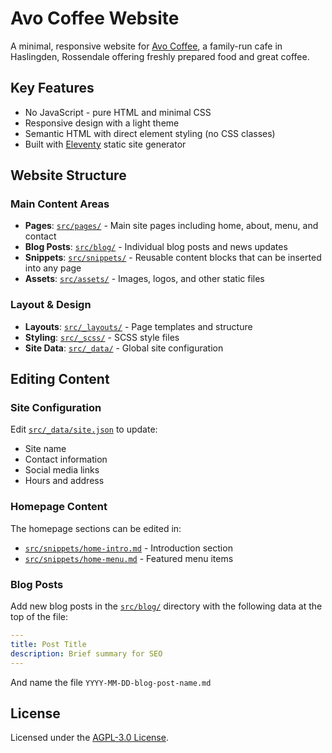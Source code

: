 # Avo Coffee Website

A minimal, responsive website for [Avo Coffee](https://avocoffee.co.uk), a family-run cafe in Haslingden, Rossendale offering freshly prepared food and great coffee.

## Key Features

- No JavaScript - pure HTML and minimal CSS
- Responsive design with a light theme
- Semantic HTML with direct element styling (no CSS classes)
- Built with [Eleventy](https://www.11ty.dev/) static site generator

## Website Structure

### Main Content Areas

- **Pages**: [`src/pages/`](src/pages/) - Main site pages including home, about, menu, and contact
- **Blog Posts**: [`src/blog/`](src/blog/) - Individual blog posts and news updates
- **Snippets**: [`src/snippets/`](src/snippets/) - Reusable content blocks that can be inserted into any page
- **Assets**: [`src/assets/`](src/assets/) - Images, logos, and other static files

### Layout & Design

- **Layouts**: [`src/_layouts/`](src/_layouts/) - Page templates and structure
- **Styling**: [`src/_scss/`](src/_scss/) - SCSS style files
- **Site Data**: [`src/_data/`](src/_data/) - Global site configuration

## Editing Content

### Site Configuration

Edit [`src/_data/site.json`](src/_data/site.json) to update:

- Site name
- Contact information
- Social media links
- Hours and address

### Homepage Content

The homepage sections can be edited in:

- [`src/snippets/home-intro.md`](src/snippets/home-intro.md) - Introduction section
- [`src/snippets/home-menu.md`](src/snippets/home-menu.md) - Featured menu items

### Blog Posts

Add new blog posts in the [`src/blog/`](src/blog/) directory with the following data at the top of the file:

```yaml
---
title: Post Title
description: Brief summary for SEO
---
```

And name the file `YYYY-MM-DD-blog-post-name.md`

## License

Licensed under the [AGPL-3.0 License](LICENSE).
